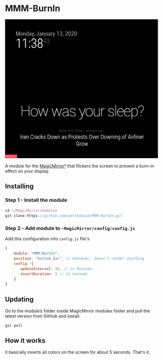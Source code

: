 # MMM-BurnIn

![Alt text](/img/readme/burnin.gif "A preview of the MMM-BurnIn module.")

A module for the [MagicMirror²](https://github.com/MichMich/MagicMirror/) that flickers the screen to prevent a burn-in effect on your display.

## Installing

### Step 1 - Install the module
```javascript
cd ~/MagicMirror/modules
git clone https://github.com/werthdavid/MMM-BurnIn.git
```

### Step 2 - Add module to `~MagicMirror/config/config.js`
Add this configuration into `config.js` file's
```javascript
{
    module: "MMM-BurnIn",
    position: "bottom_bar", // whatever, doesn't render anything
    config: {
       updateInterval: 15, // in Minutes
       invertDuration: 5 // in Seconds
    }
}
```
## Updating
Go to the module’s folder inside MagicMirror modules folder and pull the latest version from GitHub and install:
```
git pull
```

## How it works

it basically inverts all colors on the screen for about 5 seconds. That's it.
